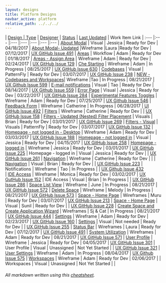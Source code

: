 ```yaml
---
layout: designs
title: Platform Designs
navbar_active: platform
relative_path: ../../../
---
```


| <a href="javascript:SortTable(0);" id="designTableTitle" class="sort">Design | <a href="javascript:SortTable(1);" id="designTableType" class="sort">Type</a> | <a href="javascript:SortTable(2);" id="designTableDesigner" class="sort">Designer</a> | <a href="javascript:SortTable(3);" id="designTableStatus" class="sort">Status<a/> | <a href="javascript:SortTable(4, 'D', 'mdy');" id="designTableUpdate" class="sort">Last Updated</a> | <span id="designTableWILinks">Work Item Link</span>
| :---                                              |:---                   |:---           |:---               |:---               |:---                                                                                                      |:---
| [About Modal](https://redhat.invisionapp.com/share/FUBEES139)                     | Visual                | Jessica        | Ready for Dev     | 04/18/2017
| [About Modal- Updated](https://redhat.invisionapp.com/share/7FCK1LF94#/243401049_V3_About_Modal_Update) |Wireframe    |Laura  |Ready for Dev   | 07/12/2017        | [UX GitHub Issue 491](https://github.com/fabric8-ui/fabric8-ux/issues/491)
| [Areas](https://redhat.invisionapp.com/share/67A35QD4B)                           | Workflow              | Adam           | Ready for Dev     | 01/18/2017
| [Areas - Assign Area](https://redhat.invisionapp.com/share/XCA839ET9)             | Wireframe             | Adam           | Ready for Dev     | 02/24/2017        | [UX GitHub Issue 129](https://github.com/fabric8-ui/fabric8-ux/issues/129)
| [Che Starting](https://github.com/fabric8-ui/fabric8-ux/issues/630)               | Wireframe             | Adam           | In Progress       | 08/25/2017        | [UX GitHub Issue 630](https://github.com/fabric8-ui/fabric8-ux/issues/630)
| [Codebases](http://www.patternfly.org/pattern-library/content-views/list-view/#/api)  | Visual            | PatternFly     | Ready for Dev     | 03/07/2017        | [UX GitHub Issue 238](https://github.com/fabric8-ui/fabric8-ux/issues/238)
| [NEW - Codebases and Workspaces](https://redhat.invisionapp.com/d/main#/projects/prototypes/11815599)| Wireframe    |Tao   | In Progress       | 08/21/2017        | [UX Github Issue 599](https://github.com/fabric8-ui/fabric8-ux/issues/599)
| [E-mail notifications](https://redhat.invisionapp.com/share/XHD0O8A5B)            | Visual                | Tao            | Ready for Dev     | 08/14/2017        | [UX Github Issue 559](https://github.com/fabric8-ui/fabric8-ux/issues/559)
| [Error Page](https://redhat.invisionapp.com/share/BWASGWISX)                      | Visual                | Jessica        | Ready for Dev     | 03/22/2017        | [UX GitHub Issue 284](https://github.com/fabric8-ui/fabric8-ux/issues/284)
| [Experimental Features Toggles](https://redhat.invisionapp.com/share/EPCQN9YAC)   | Wireframe             | Adam           | Ready for Dev     | 07/25/2017        | [UX Github Issue 546](https://github.com/fabric8-ui/fabric8-ux/issues/546)
| [Feedback Form](https://redhat.invisionapp.com/share/CFC91QFHU)                   | Wireframe             | Catherine      | In Progress       | 06/28/2017        | [UI GitHub Issue 492](https://github.com/fabric8-ui/fabric8-ui/issues/492)
| [Filters](https://redhat.invisionapp.com/share/56AH8F1XM)                         | Wireframe             | Catherine      | Ready for Dev     |                   | [UX GitHub Issue 158](https://github.com/fabric8-ui/fabric8-ux/issues/158)
| [Filters - Updated (Nested) Filter Placement](https://redhat.invisionapp.com/share/JHAOAEEYW)       | Visuals               | Brian         | Ready for Dev     | 03/01/2017        | [UX GitHub Issue 269](https://github.com/fabric8-ui/fabric8-ux/issues/269)
| [Filters - Visual](http://www.patternfly.org/pattern-library/forms-and-controls/toolbar/#/api)                                  | Visuals               | PatternFly    | Ready for Dev     | 03/07/2017        | [UX GitHub Issue 132](https://github.com/fabric8-ui/fabric8-ux/issues/132)
| [Homepage - not logged in - Desktop](https://redhat.invisionapp.com/share/3UAMWOEF4)                | Wireframe             | Adam          | Ready for Dev     | 03/03/2017        | [UX GitHub Issue 188](https://github.com/fabric8-ui/fabric8-ux/issues/188)
| [Homepage - not logged in](https://redhat.invisionapp.com/share/8FB4YEY2W)        | Visual                | Jessica       | Ready for Dev     | 04/15/2017        | [UX GitHub Issue 258](https://github.com/fabric8-ui/fabric8-ux/issues/258)
| [Homepage - logged in](https://redhat.invisionapp.com/share/XZAOBAOPB)            | Wireframe             | Jessica       | Ready for Dev     | 03/01/2017        | [UX GitHub Issue 225](https://github.com/fabric8-ui/fabric8-ux/issues/225)
| Homepage - logged in                                                              | Visual                | Jessica       | Ready for Dev     |                   | [UX GitHub Issue 261](https://github.com/fabric8-ui/fabric8-ux/issues/261)
| [Navigation](https://redhat.invisionapp.com/share/QP8Z5FMVM)                      | Wireframe             | Catherine     | Ready for Dev     |                   |
| [Navigation](https://redhat.invisionapp.com/share/N7B8IRLUK)                      | Visual                | Brian         | Ready for Dev     |                   | [UX GitHub Issue 223](https://github.com/fabric8-ui/fabric8-ux/issues/223)
| Notifications                                                                     | Wireframe             | Tao           | In Progress       |                   | [UX Github Issue 432](https://github.com/fabric8-ui/fabric8-ux/issues/432)    
| [IDE Access](https://redhat.invisionapp.com/share/5UAH0I2BE)                      | Wireframe             | Monica        | Ready for Dev     | 03/02/2017        | [UX GutHub Issue 152](https://github.com/fabric8-ui/fabric8-ux/issues/152)
| IDE Access                                                                        | Visual                | Brian         | In Progress       |                   | [UX GitHub Issue 286](https://github.com/fabric8-ui/fabric8-ux/issues/286)
| [Space List View](https://redhat.invisionapp.com/share/6XD26VFZB)                 | Wireframe             | June          | In Progress       | 08/21/2017        | [UX GitHub Issue 572](https://github.com/fabric8-ui/fabric8-ux/issues/572)
| [Delete Space](https://redhat.invisionapp.com/share/2BD1C1GQY)                    | Wireframe             | Melody        | In Progress       | 08/21/2017        | [UX GitHub Issue 573](https://github.com/fabric8-ui/fabric8-ux/issues/573)
| [Space - Home Page](https://redhat.invisionapp.com/share/4WB1WXGK9)               | Wireframes            | Muru          | Ready for Dev     | 03/07/2017        | [UX GitHub Issue 213](https://github.com/fabric8-ui/fabric8-ux/issues/213)
| [Space - Home Page](https://redhat.invisionapp.com/share/TNAXIS9UW)               | Visual                | Sunil         | Ready for Dev     |                   | [UX GitHub Issue 228](https://github.com/fabric8-ui/fabric8-ux/issues/228)
| [Create Space and Create Application Wizard](https://redhat.invisionapp.com/share/QNAOD7PF4)        | Wireframes            | Sj & Cat      | In Progress      | 08/21/2017        | [UX GitHub Issue 444](https://github.com/fabric8-ui/fabric8-ux/issues/444)
| [Settings](https://redhat.invisionapp.com/share/7XAIMZBBK)                        | Wireframe             | Adam          | Ready for Dev     | 02/23/2017        | [UX GitHub Issue 160](https://github.com/fabric8-ui/fabric8-ux/issues/160)
| [Settings](http://www.patternfly.org/pattern-library/content-views/list-view/)    | Visual                | Not needed    | Ready for Dev     |                   | [UX GitHub Issue 255](https://github.com/fabric8-ui/fabric8-ux/issues/255)
| [Status Bar](https://redhat.invisionapp.com/share/VZCK1BBKT#/243396394_V3_Status_Bar) | Wireframes        | Laura         | Ready for Dev     | 07/12/2017        | [UX GitHub Issue 491](https://github.com/fabric8-ui/fabric8-ux/issues/491)
| [System Utilization](https://redhat.invisionapp.com/share/AQD3WV1ZR)              | Wireframes            | Adam          | Ready for Dev     | 08/21/2017        | [UX GitHub Issue 571](https://github.com/fabric8-ui/fabric8-ux/issues/571)
| [User Profile](https://redhat.invisionapp.com/share/KQB6LEHM8)                    | Wireframe             | Jessica       | Ready for Dev     | 04/05/2017        | [UX GitHub Issue 301](https://github.com/fabric8-ui/fabric8-ux/issues/301)
| User Profile                                                                      | Visual                | Unassigned    | Not Yet Started   |                   | [UX GitHub Issue 321](https://github.com/fabric8-ui/fabric8-ux/issues/321)
| [User Settings](https://redhat.invisionapp.com/share/C5CWDPFP2)                   | Wireframe             | Adam          | In Progress       | 08/04/2017        | [UX Github Issue 575](https://github.com/fabric8-ui/fabric8-ux/issues/575)
| [Workspaces](https://redhat.invisionapp.com/share/GUABZY4PQ)                      | Wireframe             | Adam          | Ready for Dev     | 02/06/2017        |
| Workspaces                                                                        | Visual                | Unassigned    | Not Yet Started   |                   |

###### All markdown written using this [cheatsheet](https://github.com/adam-p/markdown-here/wiki/Markdown-Cheatsheet).
